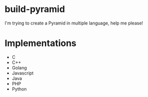 # build-pyramid
I'm trying to create a Pyramid in multiple language, help me please!

# Implementations
- C
- C++
- Golang
- Javascript
- Java
- PHP
- Python

